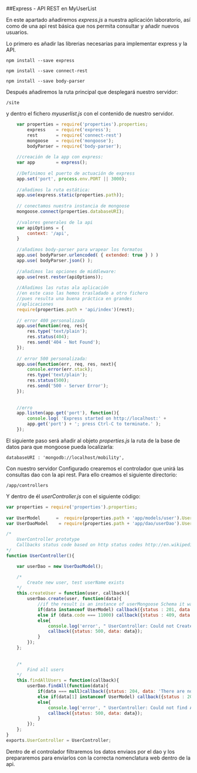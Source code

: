 ##Express - API REST en MyUserList

En este apartado añadiremos *express.js* a nuestra aplicación laboratorio, así como de una api rest básica que nos permita consultar y añadir nuevos usuarios.

Lo primero es añadir las librerias necesarias para implementar express y la API.

    npm install --save express
    
    npm install --save connect-rest

    npm install --save body-parser
    
Después añadiremos la ruta principal que desplegará nuestro servidor:

    /site
    
y dentro el fichero *myuserlist.js* con el contenido de nuestro servidor.

```javascript
    var properties = require('properties').properties;	  
        express    = require('express'); 	  				
        rest       = require('connect-rest') 
        mongoose   = require('mongoose');
    	bodyParser = require('body-parser');
    
    //creación de la app con express:	
    var app        = express();
    
    //Definimos el puerto de actuación de express
    app.set('port', process.env.PORT || 3000);
    
    //añadimos la ruta estática:
    app.use(express.static(properties.path)); 	
    
    // conectamos nuestra instancia de mongoose
    mongoose.connect(properties.databaseURI);
    
    //valores generales de la api
    var apiOptions = {
    	context: '/api',
    }
    
    //añadimos body-parser para wrapear los formatos
    app.use( bodyParser.urlencoded( { extended: true } ) )
    app.use( bodyParser.json() );
    
    //añadimos las opciones de middleware:
    app.use(rest.rester(apiOptions));
    
    //Añadimos las rutas ala aplicación
    //en este caso las hemos trasladado a otro fichero
    //pues resulta una buena práctica en grandes   
    //aplicaciones
    require(properties.path + 'api/index')(rest);
    
    // error 400 personalizada
    app.use(function(req, res){
    	res.type('text/plain');
    	res.status(404);
    	res.send('404 - Not Found');
    });
    
    // error 500 personalizada:
    app.use(function(err, req, res, next){
    	console.error(err.stack);
    	res.type('text/plain');
    	res.status(500);
    	res.send('500 - Server Error');
    });
    
    
    //erro
    app.listen(app.get('port'), function(){
    	console.log( 'Express started on http://localhost:' +
    	app.get('port') + '; press Ctrl-C to terminate.' );
    });
```
El siguiente paso será añadir al objeto *properties.js*
la ruta de la base de datos para que mongoose pueda localizarla:

    databaseURI : 'mongodb://localhost/mobility',
    
Con nuestro servidor Configurado crearemos el controlador que unirá las consultas dao con la api rest. Para ello creamos el siguiente directorio:

    /app/controllers
    
Y dentro de él *userController.js* con el siguiente código:

```javascript
var properties = require('properties').properties;							//Import properties file
	 	
var UserModel  	   =  require(properties.path + 'app/models/user').User; 
var UserDaoModel    = require(properties.path + 'app/dao/userDao').UserDao	

/*
	UserController prototype
	Callbacks status code based on http status codes http://en.wikipedia.org/wiki/List_of_HTTP_status_codes.
*/
function UserController(){

	var userDao = new UserDaoModel();

	/*	
		Create new user, test userName exists
	*/	
	this.createUser = function(user, callback){
		userDao.create(user, function(data){
			//if the result is an instance of userMongoose Schema it was created:
			if(data instanceof UserModel) callback({status : 201, data : data}); //If user has been created return correct value 201 and the user.
			else if (data.code === 11000) callback({status : 409, data: 'this user already exist'});
			else{
				console.log('error', " UserController: Could not Create user:" + data);
				callback({status: 500, data: data});
			} 	
		});
	};
	
	
	/*
		Find all users
	*/	
	this.findAllUsers = function(callback){
    	userDao.findAll(function(data){
    		if(data === null)callback({status: 204, data: 'There are not users'});
    		else if(data[1] instanceof UserModel) callback({status : 200, data : data});
    		else{
				console.log('error', " UserController: Could not find All users:" + data);
				callback({status: 500, data: data});
			} 	 
    	});
  	};
}	
exports.UserController = UserController;
```

Dentro de el controlador filtraremos los datos enviaos por el dao y los prepararemos para enviarlos con la correcta nomenclatura web dentro de la api.


